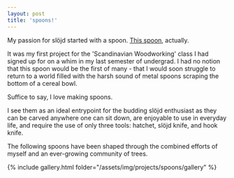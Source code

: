 ```yaml
---
layout: post
title: 'spoons!'
---
```


My passion for slöjd started with a spoon. [This spoon](/assets/img/first_spoon.jpg), actually. 

It was my first project for the 'Scandinavian Woodworking' class I had signed up for on a whim in my last semester of undergrad. I had no notion that this spoon would be the first of many - that I would soon struggle to return to a world filled with the harsh sound of metal spoons scraping the bottom of a cereal bowl.

Suffice to say, I love making spoons. 

I see them as an ideal entrypoint for the budding slöjd enthusiast as they can be carved anywhere one can sit down, are enjoyable to use in everyday life, and require the use of only three tools: hatchet, slöjd knife, and hook knife. 

The following spoons have been shaped through the combined efforts of myself and an ever-growing community of trees. 


{% include gallery.html folder="/assets/img/projects/spoons/gallery" %}